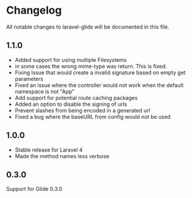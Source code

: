 # Changelog

All notable changes to laravel-glide will be documented in this file.

## 1.1.0
- Added support for using multiple Filesystems
- in some cases the wrong mime-type was return. This is fixed.
- Fixing Issue that would create a invalid signature based on empty get parameters
- Fixed an issue where the controller would not work when the default namespace is not "App"
- Add support for potential route caching packages
- Added an option to disable the signing of urls
- Prevent slashes from being encoded in a generated url
- Fixed a bug where the baseURL from config would not be used

## 1.0.0
- Stable release for Laravel 4
- Made the method names less verbose

## 0.3.0
Support for Glide 0.3.0
